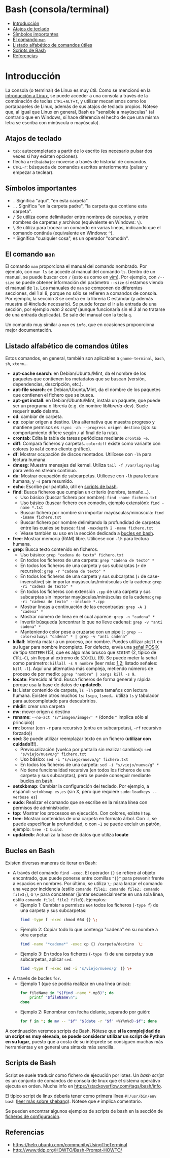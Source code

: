 # Bash (consola/terminal)

- [Introducción](#introducción)
- [Atajos de teclado](#atajos-de-teclado)
- [Símbolos importantes](#símbolos-importantes)
- [El comando `man`](#el-comando-man)
- [Listado alfabético de comandos útiles](#listado-alfabético-de-comandos-útiles)
- [Scripts de Bash](#scripts-de-bash)
- [Referencias](#referencias)

# Introducción
La consola (o terminal) de Linux es muy útil. Como se mencionó en la [introducción a Linux](introduction.md#atajos-de-teclado-y-ratón), se puede acceder a una consola a través de la combinación de teclas `CTRL`+`ALT`+`t`, y utilizar mecanismos como los portapapeles de Linux, además de sus atajos de teclado propios. Nótese que, al igual que Linux en general, Bash es "sensible a mayúsculas" (al contrario que en Windows, sí hace diferencia el hecho de que una misma letra se escriba con minúscula o mayúscula).

## Atajos de teclado
- `tab`: autocompletado a partir de lo escrito (es necesario pulsar dos veces si hay existen opciones).
- flecha `arriba`/`abajo`: moverse a través de historial de comandos.
- `CTRL-r`: búsqueda de comandos escritos anteriormente (pulsar y empezar a teclear).

## Símbolos importantes

- `.` Significa "aquí", "en esta carpeta".
- `..` Significa "en la carpeta padre", "la carpeta que contiene esta carpeta".
- `/` Se utiliza como delimitador entre nombres de carpetas, y entre nombres de carpetas y archivos (equivalente en Windows: `\`).
- `\` Se utiliza para trocear un comando en varias líneas, indicando que el comando continúa (equivalente en Windows: `^`).
- `*` Significa "cualquier cosa", es un operador "comodín".

## El comando `man`

El comando `man` proporciona el manual del comando nombrado. Por ejemplo, con `man ls` se accede al manual del comando `ls`.
Dentro de un manual, se puede buscar con `/` (esto es como en [vim](../../writing/vim.md)).
Por ejemplo, con `/--size` se puede obtener información del parámetro `--size` si estamos viendo el manual de `ls`.
Los manuales de `man` se componen de diferentes secciones, del 1 al 8, porque no sólo se refieren a comandos de consola.
Por ejemplo, la sección 3 se centra en la librería C estándar (y además muestra el \#include necesario).
Se puede forzar el ir a la entrada de una sección, por ejemplo *man 3 scanf* (aunque funcionaría sin el *3* al no tratarse de una entrada duplicada).
Se sale del manual con la tecla `q`.

Un comando muy similar a `man` es `info`, que en ocasiones propoorciona mejor documentación.

## Listado alfabético de comandos útiles

Estos comandos, en general, también son aplicables a `gnome-terminal`, `bash`, `sh`, `xterm`...

- **apt-cache search**: en Debian/Ubuntu/Mint, da el nombre de los paquetes que contienen los metadatos que se buscan (versión, dependencias, descripción, etc.).
- **apt-file search**: en Debian/Ubuntu/Mint, da el nombre de los paquetes que contienen el fichero que se busca.
- **apt-get install**: en Debian/Ubuntu/Mint, instala un paquete, que puede ser un programa o librería (e.g. de nombre lib*librería*-dev). Suele requerir **sudo** delante.
- **cd**: cambiar de carpeta.
- **cp**: copiar origen a destino. Una alternativa que muestra progreso y mantiene permisos es `rsync -ah --progress origen destino` (ojo: su comportamiento difiere según `/` al final de la ruta).
- **crontab**: Edita la tabla de tareas periódicas mediante `crontab -e`.
- **diff**: Compara ficheros y carpetas. `colordiff` existe como variante con colores (o `meld` como cliente gráfico).
- **df**: Mostrar ocupación de discos montados. Utilícese con `-lh` para lectura humana.
- **dmesg**: Muestra mensajes del kernel. Utiliza `tail -f /var/log/syslog` para verlo en stream continuo.
- **du**: Mostrar ocupación de subcarpetas. Utilícese con `-lh` para lectura humana, y `-s` para resumido.
- **echo**: Escribe por pantalla, útil en [scripts de bash](#scripts-de-bash).
- **find**: Busca ficheros que cumplan un criterio (nombre, tamaño...).
   - Uso básico (buscar fichero por nombre): `find -name fichero.txt`
   - Uso básico (buscar fichero con comodín, ejemplo extensión): `find -name *.txt`
   - Buscar fichero por nombre sin importar mayúsculas/minúscula: `find -iname fichero.txt`
   - Buscar fichero por nombre delimitando la profundidad de carpetas entre las cuales se busca: `find -maxdepth 2 -name fichero.txt`
   - Véase también su uso en la sección dedicada a [bucles en bash](#bucles-en-bash).
- **free**: Mostrar memoria (RAM) libre. Utilícese con `-lh` para lectura humana.
- **grep**: Busca texto contenido en ficheros.
   - Uso básico: `grep "cadena de texto" fichero.txt`
   - En todos los ficheros de una carpeta: `grep "cadena de texto" *`
   - En todos los ficheros de una carpeta y sus subcarptas (`r` de recursivo): `grep -r "cadena de texto" *`
   - En todos los ficheros de una carpeta y sus subcarptas (`i` de case-insensitive) sin importar mayúsculas/minúsculas de la cadena: `grep -ri "cadena de texto" *`
   - En todos los ficheros con extensión `.cpp` de una carpeta y sus subcarptas sin importar mayúsculas/minúsculas de la cadena: `grep -ri "cadena de texto" --include *.cpp`
   - Mostrar líneas a continuación de las encontradas: `grep -A 1 "cadena" *`
   - Mostrar número de línea en el cual aparece: `grep -n "cadena" *`
   - Invertir búsqueda (encontrar lo que no lleve cadena): `grep -v "anti cadena" *`
   - Manteniendo color pese a cruzarse con un pipe `|`: `grep --color=always "cadena" * | grep -v "anti cadena"`
- **killall**: Intenta matar a un proceso, por nombre. Puedes utilizar `pkill` en su lugar para nombre incompleto.
  Por defecto, envía una [señal POSIX](https://en.wikipedia.org/wiki/Signal_(IPC)#POSIX_signals) de tipo `SIGTERM` (15), que es algo más brusco que `SIGINT` (2, típico de `CTRL-C`), sin llegar al extremo de `SIGKILL` (9).
  Se puede meter la señal como parámetro: `killall -s 9 nombre` (leer más: [1](http://programmergamer.blogspot.com.es/2013/05/clarification-on-sigint-sigterm-sigkill.html),[2](http://www.yolinux.com/TUTORIALS/C++Signals.html); listado señales: `kill -l`).
  Aquí una alternativa más compleja, metiendo números de proceso de por medio: `pgrep "nombre" | xargs kill -s 9`.
- **locate**: Parecido al find. Busca ficheros de forma general y rápida porque usa la base de datos de **updatedb**.
- **ls**: Listar contenido de carpeta, `ls -lh` para tamaños con lectura humana. Existen otros muchos `ls`: `lscpu`, `lsmod`... utiliza `ls` y tabulador para autocompletado para descubrirlos.
- **mkdir**: crear una carpeta
- **mv**: mover origen a destino
- **rename**: `--no-act 's/^imagen/image/' *` (donde `^` implica sólo al principio))
- **rm**: borrar (con `-r` para recursivo (entra en subcarpetas), `-rf` recursivo forzado))
- **sed**: Se puede utilizar reemplazar texto en un fichero (**utilizar con cuidado\!\!\!**).
   - Previsualización (vuelca por pantalla sin realizar cambios): `sed "s/viejo/nuevo/g" fichero.txt`
   - Uso básico: `sed -i "s/viejo/nuevo/g" fichero.txt`
   - En todos los ficheros de una carpeta: `sed -i "s/viejo/nuevo/g" *`
   - No tiene funcionalidad recursiva (en todos los ficheros de una carpeta y sus subcarptas), pero se puede conseguir mediante [bucles en bash](#bucles-en-bash).
- **setxkbmap**: Cambiar la configuración del teclado. Por ejemplo, a español: `setxkbmap es,es` (sin X, pero que requiere `sudo`: `loadkeys --verbose es`)
- **sudo**: Realizar el comando que se escribe en la misma línea con permisos de administrador.
- **top**: Mostrar los processos en ejecución. Con colores, existe `htop`.
- **tree**: Mostrar contenidos de una carpeta en formato árbol. Con `-L` se puede especificar la profundidad, o con `-I` se puede excluir un patrón, ejemplo: `tree -I build`.
- **updatedb**: Actualiza la base de datos que utiliza **locate**

## Bucles en Bash
Existen diversas maneras de iterar en Bash:
- A través del comando `find -exec`. El operador `{}` se refiere al objeto encontrado, que puede ponerse entre comillas `"{}"` para prevenir frente a espacios en nombres. Por último, se utiliza `\;` para lanzar el comando una vez por incidencia (estilo `comando file1; comando file2; comando file3;`), o `\+` para concatenar (juntar secuencialmente en una sola línea, estilo `comando file1 file2 file3`). Ejemplos:
   - Ejemplo 1: Cambiar a permisos `664` todos los ficheros (`-type f`) de una carpeta y sus subcarpetas:
     ```bash
     find -type f -exec chmod 664 {} \;
     ```
   - Ejemplo 2: Copiar todo lo que contenga "cadena" en su nombre a otra carpeta:
     ```bash
     find -name "*cadena*" -exec cp {} /carpeta/destino  \;
     ```
   - Ejemplo 3: En todos los ficheros (`-type f`) de una carpeta y sus subcarpetas, aplicar `sed`:
     ```bash
     find -type f -exec sed -i 's/viejo/nuevo/g' {} \+
     ```
- A través de bucles `for`.
   - Ejemplo 1 (que se podría realizar en una línea única):
      ```bash
      for fileName in "$(find -name *.mp3)"; do
          printf "$fileName\n";
      done
      ```
   - Ejemplo 2: Renombrar con fecha delante, separado por guión:
      ```bash
      for f in *; do mv -- "$f" "$(date -r "$f" +%Y%m%d)-$f"; done
      ```

A continuación veremos scripts de Bash. Nótese que **si la complejidad de un script
es muy elevada, se puede considerar utilizar un script de Python en su lugar**,
puesto que a costa de su intérprete se consiguen muchas más herramientas y en 
general una sintaxis más sencilla.

## Scripts de Bash
Script se suele traducir como fichero de ejecución por lotes. Un *bash
script* es un conjunto de comandos de consola de linux que
el sistema operativo ejecuta en orden. Mucha info en <https://stackoverflow.com/tags/bash/info>.

El típico script de linux debería tener como primera línea `#!/usr/bin/env bash` ([leer más sobre shebang](https://en.wikipedia.org/wiki/Shebang_%28Unix%29#Portability)). Nótese que `#` implica comentario.

Se pueden encontrar algunos ejemplos de scripts de bash en la sección de [ficheros de configuración](configuration-files.md).

## Referencias
- https://help.ubuntu.com/community/UsingTheTerminal
- http://www.tldp.org/HOWTO/Bash-Prompt-HOWTO/
